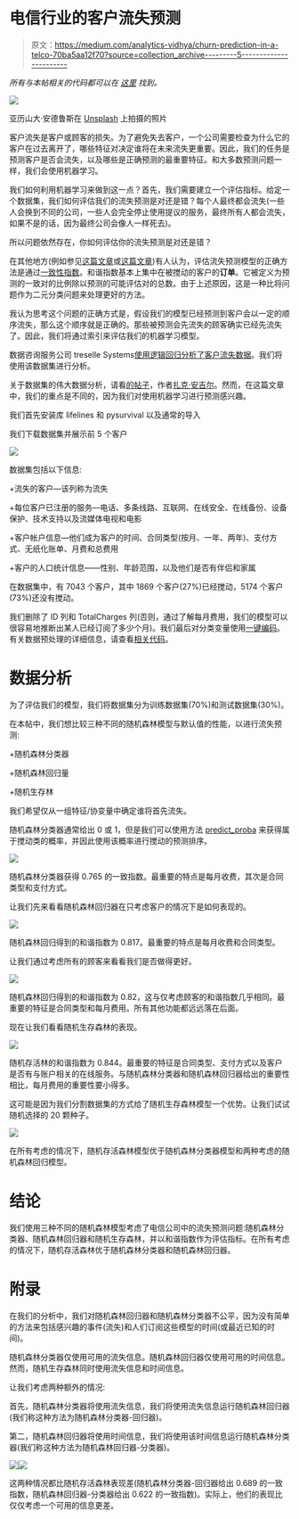 # 电信行业的客户流失预测

> 原文：<https://medium.com/analytics-vidhya/churn-prediction-in-a-telco-70ba5aa12f70?source=collection_archive---------5----------------------->

*所有与本帖相关的代码都可以在* [*这里*](https://github.com/alonsosilvaallende/Churn-Prediction-in-a-Telco) *找到。*

![](img/8800bc15320f6e90d835405b933c41c9.png)

亚历山大·安德鲁斯在 [Unsplash](https://unsplash.com?utm_source=medium&utm_medium=referral) 上拍摄的照片

客户流失是客户或顾客的损失。为了避免失去客户，一个公司需要检查为什么它的客户在过去离开了，哪些特征对决定谁将在未来流失更重要。因此，我们的任务是预测客户是否会流失，以及哪些是正确预测的最重要特征。和大多数预测问题一样，我们会使用机器学习。

我们如何利用机器学习来做到这一点？首先，我们需要建立一个评估指标。给定一个数据集，我们如何评估我们的流失预测是对还是错？每个人最终都会流失(一些人会换到不同的公司，一些人会完全停止使用提议的服务，最终所有人都会流失，如果不是的话，因为最终公司会像人一样死去)。

所以问题依然存在，你如何评估你的流失预测是对还是错？

在其他地方(例如参见[这篇文章](https://ragulpr.github.io/2016/12/22/WTTE-RNN-Hackless-churn-modeling/)或[这篇文章](/@zachary.james.angell/applying-survival-analysis-to-customer-churn-40b5a809b05a))有人认为，评估流失预测模型的正确方法是通过[一致性指数](/analytics-vidhya/concordance-index-72298c11eac7)。和谐指数基本上集中在被搅动的客户的**订单**。它被定义为预测的一致对的比例除以预测的可能评估对的总数。由于上述原因，这是一种比将问题作为二元分类问题来处理更好的方法。

我认为思考这个问题的正确方式是，假设我们的模型已经预测到客户会以一定的顺序流失，那么这个顺序就是正确的。那些被预测会先流失的顾客确实已经先流失了。因此，我们将通过索引来评估我们的机器学习模型。

数据咨询服务公司 treselle Systems[使用逻辑回归分析了客户流失数据](http://www.treselle.com/blog/customer-churn-logistic-regression-with-r/)。我们将使用该数据集进行分析。

关于数据集的伟大数据分析，请看[的帖子](/@zachary.james.angell/applying-survival-analysis-to-customer-churn-40b5a809b05a)，作者[扎克·安吉尔](/@zachary.james.angell)。然而，在这篇文章中，我们的重点是不同的，因为我们对使用机器学习进行预测感兴趣。

我们首先安装库 lifelines 和 pysurvival 以及通常的导入

我们下载数据集并展示前 5 个客户

![](img/a7a8030c72e2d497140aef327eb9b622.png)

数据集包括以下信息:

+流失的客户—该列称为流失

+每位客户已注册的服务—电话、多条线路、互联网、在线安全、在线备份、设备保护、技术支持以及流媒体电视和电影

+客户帐户信息—他们成为客户的时间、合同类型(按月、一年、两年)、支付方式、无纸化账单、月费和总费用

+客户的人口统计信息——性别、年龄范围，以及他们是否有伴侣和家属

在数据集中，有 7043 个客户，其中 1869 个客户(27%)已经搅动，5174 个客户(73%)还没有搅动。

我们删除了 ID 列和 TotalCharges 列(否则，通过了解每月费用，我们的模型可以很容易地推断出某人已经订阅了多少个月)。我们最后对分类变量使用[一键编码](https://en.wikipedia.org/wiki/One-hot)。有关数据预处理的详细信息，请查看[相关代码](https://github.com/alonsosilvaallende/Churn-Prediction-in-a-Telco)。

# **数据分析**

为了评估我们的模型，我们将数据集分为训练数据集(70%)和测试数据集(30%)。

在本帖中，我们想比较三种不同的随机森林模型与默认值的性能，以进行流失预测:

+随机森林分类器

+随机森林回归量

+随机生存林

我们希望仅从一组特征/协变量中确定谁将首先流失。

随机森林分类器通常给出 0 或 1，但是我们可以使用方法 [predict_proba](https://scikit-learn.org/stable/modules/generated/sklearn.ensemble.RandomForestClassifier.html#sklearn.ensemble.RandomForestClassifier.predict_proba) 来获得属于搅动类的概率，并因此使用该概率进行搅动的预测排序。

![](img/462d72f2c12e00d9793ee4423eaf3fdb.png)

随机森林分类器获得 0.765 的一致指数。最重要的特点是每月收费，其次是合同类型和支付方式。

让我们先来看看随机森林回归器在只考虑客户的情况下是如何表现的。

![](img/f5e8e60349ea4d3e1260d9d8b632732f.png)

随机森林回归得到的和谐指数为 0.817。最重要的特点是每月收费和合同类型。

让我们通过考虑所有的顾客来看看我们是否做得更好。

![](img/0a263ecfc18752c08b0e9281fb62a2e2.png)

随机森林回归得到的和谐指数为 0.82，这与仅考虑顾客的和谐指数几乎相同。最重要的特征是合同类型和每月费用。所有其他功能都远远落在后面。

现在让我们看看随机生存森林的表现。

![](img/9be35d94f80ca23e2c5e9ed58773baab.png)

随机存活林的和谐指数为 0.844。最重要的特征是合同类型、支付方式以及客户是否有与账户相关的在线服务。与随机森林分类器和随机森林回归器给出的重要性相比，每月费用的重要性要小得多。

这可能是因为我们分割数据集的方式给了随机生存森林模型一个优势。让我们试试随机选择的 20 颗种子。

![](img/88884f50d2c034cb4644abd0fcbd8e61.png)

在所有考虑的情况下，随机存活森林模型优于随机森林分类器模型和两种考虑的随机森林回归模型。

# **结论**

我们使用三种不同的随机森林模型考虑了电信公司中的流失预测问题:随机森林分类器、随机森林回归器和随机生存森林，并以和谐指数作为评估指标。在所有考虑的情况下，随机存活森林优于随机森林分类器和随机森林回归器。

# **附录**

在我们的分析中，我们对随机森林回归器和随机森林分类器不公平，因为没有简单的方法来包括感兴趣的事件(流失)和人们订阅这些模型的时间(或最近已知的时间)。

随机森林分类器仅使用可用的流失信息。随机森林回归器仅使用可用的时间信息。然而，随机生存森林同时使用流失信息和时间信息。

让我们考虑两种额外的情况:

首先，随机森林分类器将使用流失信息，我们将使用流失信息运行随机森林回归器(我们称这种方法为随机森林分类器-回归器)。

第二，随机森林回归器将使用时间信息，我们将使用该时间信息运行随机森林分类器(我们称这种方法为随机森林回归器-分类器)。

![](img/6b71511e85932c291d9c4188134a8291.png)![](img/8767d5424feec31d9444d025d977a03b.png)

这两种情况都比随机存活森林表现差(随机森林分类器-回归器给出 0.689 的一致指数，随机森林回归器-分类器给出 0.622 的一致指数)。实际上，他们的表现比仅仅考虑一个可用的信息更差。